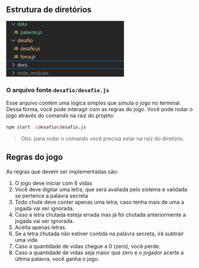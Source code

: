 ## Estrutura de diretórios

![estrutura de diretórios](./estrutura.jpeg)

### O arquivo fonte `desafio/desafio.js`

Esse arquivo contém uma lógica simples que simula o jogo no terminal. Dessa forma, você pode interagir com as regras do jogo.
Você pode rodar o jogo através do comando na raiz do projeto:
```bash
npm start .\desafio\desafio.js
```
> Obs: para rodar o comando você precisa estar na raiz do diretório.

## Regras do jogo

As regras que devem ser implementadas são:

1. O jogo deve iniciar com 6 vidas
2. Você deve digitar uma letra, que será avaliada pelo sistema e validada se pertence a palavra secreta
3. Todo chute deve conter apenas uma letra, caso tenha mais de uma a jogada vai ser ignorada.
4. Caso a letra chutada esteja errada mas já foi chutada anteriormente a jogada vai ser ignorada.
5. Aceita apenas letras.
6. Se a letra chutada não estiver contida na palavra secreta, irá subtrair uma vida
7. Caso a quantidade de vidas chegue a 0 (zero), você perde.
8. Caso a quantidade de vidas seja maior que zero e o jogador acerte a última palavra, você ganha o jogo.